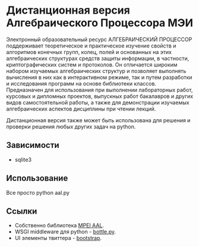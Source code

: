 Дистанционная версия Алгебраического Процессора МЭИ
=====

Электронный образовательный ресурс АЛГЕБРАИЧЕСКИЙ ПРОЦЕССОР поддерживает теоретическое и практическое изучение свойств и алгоритмов конечных групп, колец, полей и основанных на этих алгебраических структурах средств защиты информации, в частности, криптографических систем и протоколов. Он отличается широким набором изучаемых алгебраических структур и позволяет выполнять вычисления в них как в интерактивном режиме, так и путем разработки и исследования программ на основе библиотеки классов. Предназначен для использования при выполнении лабораторных работ, курсовых и дипломных проектов, выпускных работ бакалавров и других видов самостоятельной работы, а также для демонстрации изучаемых алгебраических аспектов дисциплины при чтении лекций.

Дистанционная версия также может быть использована для решения и проверки решения любых других задач на python.

Зависимости
-----------

* sqlite3

Использование
------------

Все просто
    python aal.py

Ссылки
------

* Собственно библиотека [MPEI AAL](http://subversion.assembla.com/svn/mpei_ask/).
* WSGI middleware для python - [bottle.py](http://bottlepy.com/).
* UI элементы твиттера - [bootstrap](http://twitter.github.com/bootstrap/).
